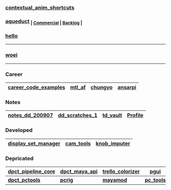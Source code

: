 ### [contextual_anim_shortcuts](https://github.com/barbatulum/contextual_anim_shortcuts/tree/migrating_from_pcge)

### [aqueduct](https://github.com/barbatulum/aqueduct/tree/developing) <sub>| [Commercial](https://github.com/barbatulum/aqueduct/projects/3) | [Backlog](https://github.com/barbatulum/aquaeductus/projects/2) |</sub>
### [hello](https://github.com/barbatulum/hello/tree/developing)

----

### [woei](https://github.com/barbatulum/woei)

----

### Career
| [career_code_examples](https://github.com/barbatulum/career_code_examples) | [mtl_af](https://github.com/barbatulum/mtl_af) | [chungyo](https://github.com/barbatulum/chungyo) | [ansarpi](https://github.com/barbatulum/ansarpi) |
|-|-|-|-|

### Notes
| [notes_dd_200907](https://github.com/barbatulum/notes_dd_200907) | [dd_scratches_1](https://github.com/barbatulum/dd_scratches_1) | [td_vault](https://github.com/barbatulum/td_vault) | [Profile](https://github.com/barbatulum/barbatulum) |
|-|-|-|-|

### Developed
| [display_set_manager](https://github.com/barbatulum/display_set_manager) | [cam_tools](https://github.com/barbatulum/cam_tools) | [knob_imputer](https://github.com/barbatulum/knob_imputer) |
|-|-|-|




### Depricated

| [dpct_pipeline_core](https://github.com/barbatulum/dpct_pipeline_core) | [dpct_maya_api](https://github.com/barbatulum/dpct_maya_api) | [trello_colorizer](https://github.com/barbatulum/trello_colorizer) | [pgui](https://github.com/barbatulum/pgui) | [pipeline_concept](https://github.com/barbatulum/pipeline_concept) |
|-|-|-|-|-|
| [**dpct_pctools**](https://github.com/barbatulum/dpct_pctools) | [**pcrig**](https://github.com/barbatulum/pcrig) | [**mayamod**](https://github.com/barbatulum/mayamod) | [**pc_tools**](https://github.com/barbatulum/pc_tools) | |
